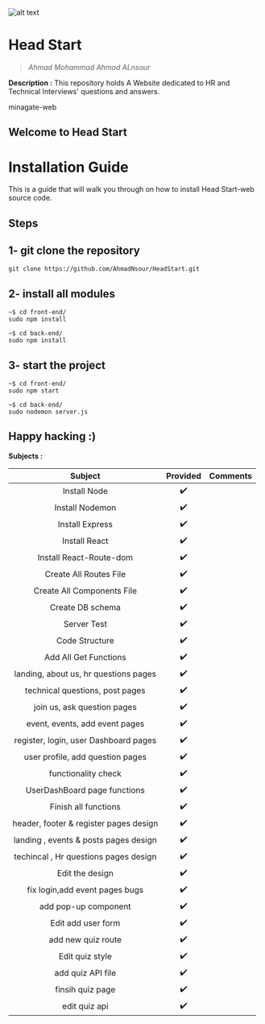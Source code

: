 ![alt text](https://img.etimg.com/thumb/msid-59396101,width-300,imgsize-25094,resizemode-4/how-to-answer-unexpected-interview-questions.jpg "Logo Title Text 1")
# Head Start
> _Ahmad Mohammad Ahmad ALnsour_

**Description :**
This repository holds A Website dedicated to HR and Technical Interviews' questions and answers.

minagate-web

## Welcome to Head Start

# Installation Guide

This is a guide that will walk you through on how to install Head Start-web source code.

## Steps

## 1- git clone the repository  
```
git clone https://github.com/AhmadNsour/HeadStart.git
```
## 2- install all modules 
```
~$ cd front-end/
sudo npm install

~$ cd back-end/
sudo npm install
```

## 3- start the project
```
~$ cd front-end/
sudo npm start

~$ cd back-end/
sudo nodemon server.js
```
## Happy hacking :)
**Subjects :**

| Subject                     		| Provided      | Comments  	|
| :------------------------------------:|:-------------:|:-------------:|
| Install Node                		| ✔️            |		|
| Install Nodemon 			| ✔️            |		|
| Install Express             		| ✔️            |		|
| Install React               		| ✔️            |		|
| Install React-Route-dom     		| ✔️            |		|
| Create All Routes File      		| ✔️            |		|
| Create All Components File  		| ✔️            |		|
| Create DB schema            		| ✔️            |		|
| Server Test               		| ✔️            |		|
| Code Structure              		| ✔️            |		|
| Add All Get Functions       		| ✔️            |		|
| landing, about us, hr questions pages	| ✔️            |		|
| technical questions, post pages     	| ✔️            |		|
| join us, ask question pages      	| ✔️            |		|
| event, events, add event pages	| ✔️            |		|
| register, login, user Dashboard pages	| ✔️            |		|
| user profile, add question pages	| ✔️            |		|
| functionality check			| ✔️            |		|
| UserDashBoard page functions		| ✔️            |		|
| Finish all functions			| ✔️            |		|
| header, footer & register pages design| ✔️            |		|
| landing , events & posts pages design	| ✔️            |		|
| techincal , Hr questions pages design	| ✔️            |		|
| Edit the  design			| ✔️            |		|
| fix login,add event pages bugs	| ✔️            |		|
| add pop-up component 			| ✔️            |		|
| Edit add user form			| ✔️            |		|
| add new quiz route			| ✔️            |		|
| Edit quiz style			| ✔️            |		|
| add quiz API file			| ✔️            |		|
| finsih quiz page			| ✔️            |		|
| edit quiz api 			| ✔️            |		|


